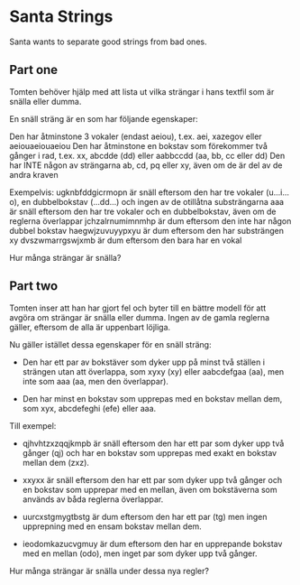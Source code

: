 # Santa Strings
Santa wants to separate good strings from bad ones. 

## Part one
Tomten behöver hjälp med att lista ut vilka strängar i hans textfil som är snälla eller dumma.

En snäll sträng är en som har följande egenskaper:

Den har åtminstone 3 vokaler (endast aeiou), t.ex. aei, xazegov eller aeiouaeiouaeiou
Den har åtminstone en bokstav som förekommer två gånger i rad, t.ex. xx, abcdde (dd) eller aabbccdd (aa, bb, cc eller dd)
Den har INTE någon av strängarna ab, cd, pq eller xy, även om de är del av de andra kraven

Exempelvis:
ugknbfddgicrmopn är snäll eftersom den har tre vokaler (u…i…o), en dubbelbokstav (…dd…) och ingen av de otillåtna substrängarna
aaa är snäll eftersom den har tre vokaler och en dubbelbokstav, även om de reglerna överlappar
jchzalrnumimnmhp är dum eftersom den inte har någon dubbel bokstav
haegwjzuvuyypxyu är dum eftersom den har substrängen xy
dvszwmarrgswjxmb är dum eftersom den bara har en vokal

Hur många strängar är snälla?

## Part two 
Tomten inser att han har gjort fel och byter till en bättre modell för att avgöra om strängar är snälla eller dumma. Ingen av de gamla reglerna gäller, eftersom de alla är uppenbart löjliga.

Nu gäller istället dessa egenskaper för en snäll sträng:

* Den har ett par av bokstäver som dyker upp på minst två ställen i strängen utan att överlappa, som xyxy (xy) eller aabcdefgaa (aa), men inte som aaa (aa, men den överlappar).

* Den har minst en bokstav som upprepas med en bokstav mellan dem, som xyx, abcdefeghi (efe) eller aaa.

Till exempel:

* qjhvhtzxzqqjkmpb är snäll eftersom den har ett par som dyker upp två gånger (qj) och har en bokstav som upprepas med exakt en bokstav mellan dem (zxz).

* xxyxx är snäll eftersom den har ett par som dyker upp två gånger och en bokstav som upprepar med en mellan, även om bokstäverna som används av båda reglerna överlappar.

* uurcxstgmygtbstg är dum eftersom den har ett par (tg) men ingen upprepning med en ensam bokstav mellan dem.

* ieodomkazucvgmuy är dum eftersom den har en upprepande bokstav med en mellan (odo), men inget par som dyker upp två gånger.

Hur många strängar är snälla under dessa nya regler?